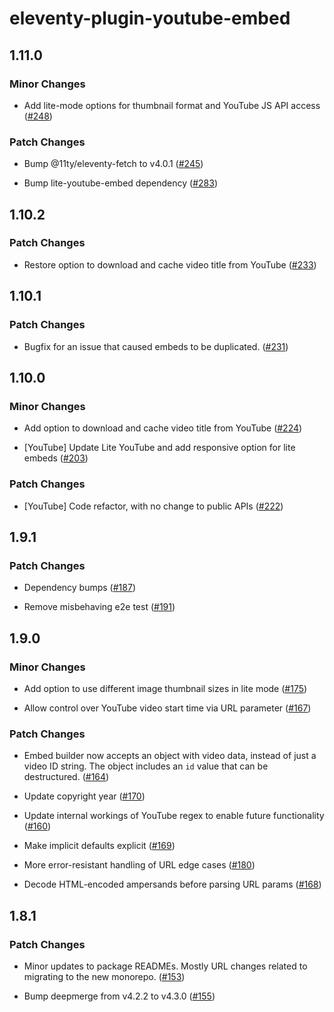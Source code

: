 # eleventy-plugin-youtube-embed

## 1.11.0

### Minor Changes

- Add lite-mode options for thumbnail format and YouTube JS API access ([#248](https://github.com/gfscott/eleventy-plugin-embed-everything/pull/248))

### Patch Changes

- Bump @11ty/eleventy-fetch to v4.0.1 ([#245](https://github.com/gfscott/eleventy-plugin-embed-everything/pull/245))

- Bump lite-youtube-embed dependency ([#283](https://github.com/gfscott/eleventy-plugin-embed-everything/pull/283))

## 1.10.2

### Patch Changes

- Restore option to download and cache video title from YouTube ([#233](https://github.com/gfscott/eleventy-plugin-embed-everything/pull/233))

## 1.10.1

### Patch Changes

- Bugfix for an issue that caused embeds to be duplicated. ([#231](https://github.com/gfscott/eleventy-plugin-embed-everything/pull/231))

## 1.10.0

### Minor Changes

- Add option to download and cache video title from YouTube ([#224](https://github.com/gfscott/eleventy-plugin-embed-everything/pull/224))

- [YouTube] Update Lite YouTube and add responsive option for lite embeds ([#203](https://github.com/gfscott/eleventy-plugin-embed-everything/pull/203))

### Patch Changes

- [YouTube] Code refactor, with no change to public APIs ([#222](https://github.com/gfscott/eleventy-plugin-embed-everything/pull/222))

## 1.9.1

### Patch Changes

- Dependency bumps ([#187](https://github.com/gfscott/eleventy-plugin-embed-everything/pull/187))

- Remove misbehaving e2e test ([#191](https://github.com/gfscott/eleventy-plugin-embed-everything/pull/191))

## 1.9.0

### Minor Changes

- Add option to use different image thumbnail sizes in lite mode ([#175](https://github.com/gfscott/eleventy-plugin-embed-everything/pull/175))

- Allow control over YouTube video start time via URL parameter ([#167](https://github.com/gfscott/eleventy-plugin-embed-everything/pull/167))

### Patch Changes

- Embed builder now accepts an object with video data, instead of just a video ID string. The object includes an `id` value that can be destructured. ([#164](https://github.com/gfscott/eleventy-plugin-embed-everything/pull/164))

- Update copyright year ([#170](https://github.com/gfscott/eleventy-plugin-embed-everything/pull/170))

- Update internal workings of YouTube regex to enable future functionality ([#160](https://github.com/gfscott/eleventy-plugin-embed-everything/pull/160))

- Make implicit defaults explicit ([#169](https://github.com/gfscott/eleventy-plugin-embed-everything/pull/169))

- More error-resistant handling of URL edge cases ([#180](https://github.com/gfscott/eleventy-plugin-embed-everything/pull/180))

- Decode HTML-encoded ampersands before parsing URL params ([#168](https://github.com/gfscott/eleventy-plugin-embed-everything/pull/168))

## 1.8.1

### Patch Changes

- Minor updates to package READMEs. Mostly URL changes related to migrating to the new monorepo. ([#153](https://github.com/gfscott/eleventy-plugin-embed-everything/pull/153))

- Bump deepmerge from v4.2.2 to v4.3.0 ([#155](https://github.com/gfscott/eleventy-plugin-embed-everything/pull/155))
